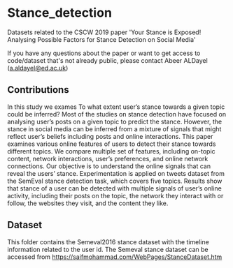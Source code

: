 # Stance_detection
Datasets related to the CSCW 2019 paper 'Your Stance is Exposed! Analysing Possible Factors for
Stance Detection on Social Media'

If you have any questions about the paper or want to get access to code/dataset that's not already public, please contact Abeer ALDayel (a.aldayel@ed.ac.uk)

## Contributions
In this study we exames To what extent user’s stance towards a given topic could be inferred? Most of the studies on stance detection
have focused on analysing user’s posts on a given topic to predict the stance. However, the stance in social
media can be inferred from a mixture of signals that might reflect user’s beliefs including posts and online
interactions. This paper examines various online features of users to detect their stance towards different topics.
We compare multiple set of features, including on-topic content, network interactions, user’s preferences, and
online network connections. Our objective is to understand the online signals that can reveal the users’ stance.
Experimentation is applied on tweets dataset from the SemEval stance detection task, which covers five topics.
Results show that stance of a user can be detected with multiple signals of user’s online activity, including
their posts on the topic, the network they interact with or follow, the websites they visit, and the content
they like. 

## Dataset

This folder contains the Semeval2016 stance dataset with the timeline information related to the user id. 
The Semeval stance dataset can be accessed from https://saifmohammad.com/WebPages/StanceDataset.htm 
